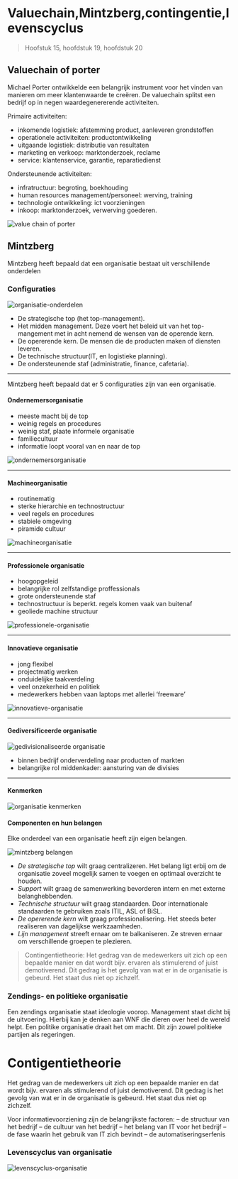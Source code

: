 # Valuechain,Mintzberg,contingentie,levenscyclus

> Hoofstuk 15, hoofdstuk 19, hoofdstuk 20

<!-- toc -->


## Valuechain of porter 

Michael Porter ontwikkelde een belangrijk instrument voor het vinden van manieren om meer klantenwaarde te creëren. De valuechain splitst een bedrijf op in negen waardegenererende activiteiten.

Primaire activiteiten:
 - inkomende logistiek: afstemming product, aanleveren grondstoffen
 - operationele activiteiten: productontwikkeling
 - uitgaande logistiek: distributie van resultaten
 - marketing en verkoop: marktonderzoek, reclame
 - service: klantenservice, garantie, reparatiedienst

Ondersteunende activiteiten:
 - infratructuur: begroting, boekhouding
 - human resources management/personeel: werving, training
 - technologie ontwikkeling: ict voorzieningen
 - inkoop: marktonderzoek, verwerving goederen.

![value chain of porter](https://www.strategischmarketingplan.com/wp-content/uploads/value-chain-porter.png)

## Mintzberg  

Mintzberg heeft bepaald dat een organisatie bestaat uit verschillende onderdelen

### Configuraties

![organisatie-onderdelen](https://managementmodellensite.nl/webcontent/uploads/organisatieeenhedenmintzberg.jpg)

 - De strategische top (het top-management).
 - Het midden management. Deze voert het beleid uit van het top-mangement met in acht nemend de wensen van de operende kern.
 - De opererende kern. De mensen die de producten maken of diensten leveren.
 - De technische structuur(IT, en logistieke planning).
 - De ondersteunende staf (administratie, finance, cafetaria).

--- 

Mintzberg heeft bepaald dat er 5 configuraties zijn van een organisatie. 
#### Ondernemersorganisatie 

- meeste macht bij de top
- weinig regels en procedures 
- weinig staf, plaate informele organisatie 
- familiecultuur
- informatie loopt vooral van en naar de top

![ondernemersorganisatie](images/ondernemers-organisatie.png)

---

#### Machineorganisatie 

- routinematig
- sterke hierarchie en technostructuur
- veel regels en procedures
- stabiele omgeving
- piramide cultuur

![machineorganisatie](images/machine-organisatie.png)

---

#### Professionele organisatie

- hoogopgeleid
- belangrijke rol zelfstandige proffessionals
- grote ondersteunende staf
- technostructuur is beperkt. regels komen vaak van buitenaf
- geoliede machine structuur

![professionele-organisatie](images/professionele-organisatie.png)

---

#### Innovatieve organisatie 
	
- jong flexibel
- projectmatig werken
- onduidelijke taakverdeling
- veel onzekerheid en politiek
- medewerkers hebben vaan laptops met allerlei ‘freeware’

![innovatieve-organisatie](images/innovatieve-organisatie.png)


---

#### Gediversificeerde organisatie


![gedivisionaliseerde organisatie](images/gedivisionaliseerde-organisatie.png)

- binnen bedrijf onderverdeling naar producten of markten
- belangrijke rol middenkader: aansturing van de divisies

---

#### Kenmerken

![organisatie kenmerken](images/organisatie-kenmerken.png)

#### Componenten en hun belangen

Elke onderdeel van een organisatie heeft zijn eigen belangen. 

![mintzberg belangen](http://www.lindsay-sherwin.co.uk/guide_managing_change/images/mintzberg_3by.gif)

- *De strategische top* wilt graag centralizeren. Het belang ligt erbij om de organisatie zoveel mogelijk samen te voegen en optimaal overzicht te houden.
- *Support* wilt graag de samenwerking bevorderen intern en met externe belanghebbenden. 
- *Technische structuur* wilt graag standaarden. Door internationale standaarden te gebruiken zoals ITIL, ASL of BiSL.
- *De opererende kern*  wilt graag professionalisering. Het steeds beter realiseren van dagelijkse werkzaamheden.
- *Lijn management* streeft ernaar om te balkaniseren. Ze streven ernaar om verschillende groepen te plezieren. 

> Contingentietheorie: Het gedrag van de medewerkers uit zich op een bepaalde manier en dat wordt bijv. ervaren als stimulerend of juist demotiverend. Dit gedrag is het gevolg van wat er in de organisatie is gebeurd. Het staat dus niet op zichzelf.


### Zendings- en politieke organisatie

Een zendings organisatie staat ideologie voorop. Management staat dicht bij de uitvoering. Hierbij kan je denken aan WNF die dieren over heel de wereld helpt. Een politike organisatie draait het om macht. Dit zijn zowel politieke partijen als regeringen. 

# Contigentietheorie
Het gedrag van de medewerkers uit zich op een bepaalde manier en dat wordt bijv. ervaren als stimulerend of juist demotiverend. Dit gedrag is het gevolg van wat er in de organisatie is gebeurd. Het staat dus niet op zichzelf.

Voor informatievoorziening zijn de belangrijkste factoren:
– de structuur van het bedrijf
– de cultuur van het bedrijf
– het belang van IT voor het bedrijf
– de fase waarin het gebruik van IT zich bevindt – de automatiseringserfenis

### Levenscyclus van organisatie

![levenscyclus-organisatie](images/levenscyclus-organisatie.png)
